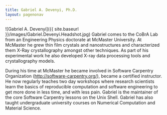 ```yaml
---
title: Gabriel A. Devenyi, Ph.D.
layout: pagenonav
---
```

![Gabriel A. Devenyi]({{ site.baseurl }}/images/Gabriel.Devenyi.Headshot.jpg)
Gabriel comes to the CoBrA Lab from an Engineering Physics doctorate at McMaster University. At McMaster he grew thin film crystals and nanostructures and characterized them X-Ray crystallography amongst other techniques. As part of his experimental work he also developed X-ray data processing tools and crystallography models.

During his time at McMaster he became involved in Software Carpentry Organization (http://software-carpentry.org/), became a certified instructor. He now regularly teaches two day workshops where research scientists learn the basics of reproducible computation and software engineering to get more done in less time, and with less pain. Gabriel is the maintainer of the core Software Carpentry lessons on the Unix Shell. Gabriel has also taught undergraduate university courses on Numerical Computation and Material Science.
